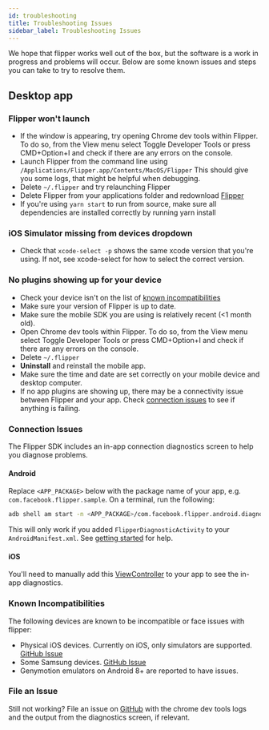 ```yaml
---
id: troubleshooting
title: Troubleshooting Issues
sidebar_label: Troubleshooting Issues
---
```


We hope that flipper works well out of the box, but the software is a work in progress and problems will occur. Below are some known issues and steps you can take to try to resolve them.

## Desktop app

### Flipper won't launch

* If the window is appearing, try opening Chrome dev tools within Flipper. To do so, from the View menu select Toggle Developer Tools or press CMD+Option+I and check if there are any errors on the console.
* Launch Flipper from the command line using `/Applications/Flipper.app/Contents/MacOS/Flipper` This should give you some logs, that might be helpful when debugging.
* Delete `~/.flipper` and try relaunching Flipper
* Delete Flipper from your applications folder and redownload [Flipper](https://www.facebook.com/fbflipper/public/mac)
* If you're using `yarn start` to run from source, make sure all dependencies are installed correctly by running yarn install

### iOS Simulator missing from devices dropdown

* Check that `xcode-select -p` shows the same xcode version that you're using. If not, see xcode-select for how to select the correct version.

### No plugins showing up for your device

* Check your device isn't on the list of [known incompatibilities](#known-incompatibilities)
* Make sure your version of Flipper is up to date.
* Make sure the mobile SDK you are using is relatively recent (<1 month old).
* Open Chrome dev tools within Flipper. To do so, from the View menu select Toggle Developer Tools or press CMD+Option+I and check if there are any errors on the console.
* Delete `~/.flipper`
* **Uninstall** and reinstall the mobile app.
* Make sure the time and date are set correctly on your mobile device and desktop computer.
* If no app plugins are showing up, there may be a connectivity issue between Flipper and your app. Check [connection issues](#connection-issues) to see if anything is failing.

### Connection Issues
The Flipper SDK includes an in-app connection diagnostics screen to help you diagnose problems.

#### Android
Replace `<APP_PACKAGE>` below with the package name of your app, e.g. `com.facebook.flipper.sample`.
On a terminal, run the following:
```bash
adb shell am start -n <APP_PACKAGE>/com.facebook.flipper.android.diagnostics.FlipperDiagnosticActivity
```
This will only work if you added `FlipperDiagnosticActivity` to your `AndroidManifest.xml`. See [getting started](getting-started.html) for help.

#### iOS
You'll need to manually add this [ViewController](https://github.com/facebook/flipper/blob/master/iOS/FlipperKit/FlipperDiagnosticsViewController.m) to your app to see the in-app diagnostics.

### Known Incompatibilities
The following devices are known to be incompatible or face issues with flipper:
* Physical iOS devices. Currently on iOS, only simulators are supported. [GitHub Issue](https://github.com/facebook/flipper/issues/262)
* Some Samsung devices. [GitHub Issue](https://github.com/facebook/flipper/issues/92)
* Genymotion emulators on Android 8+ are reported to have issues.

### File an Issue
Still not working? File an issue on [GitHub](https://github.com/facebook/flipper) with the chrome dev tools logs and the output from the diagnostics screen, if relevant.
